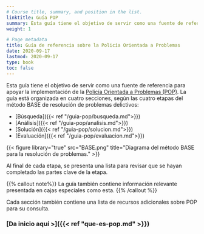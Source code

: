 ```yaml
---
# Course title, summary, and position in the list.
linktitle: Guía POP
summary: Esta guía tiene el objetivo de servir como una fuente de referencia para apoyar la implementación de la Policía Orientada a Problemas (POP).
weight: 1

# Page metadata
title: Guía de referencia sobre la Policía Orientada a Problemas
date: 2020-09-17
lastmod: 2020-09-17
type: book
toc: false
---
```


Esta guía tiene el objetivo de servir como una fuente de referencia para apoyar la implementación de la [Policía Orientada a Problemas (POP)](que-es-pop/). La guía está organizada en cuatro secciones, según las cuatro etapas del método BASE de resolución de problemas delictivos:

- [Búsqueda]({{< ref "/guia-pop/busqueda.md">}})
- [Análisis]({{< ref "/guia-pop/analisis.md">}})
- [Solución]({{< ref "/guia-pop/solucion.md">}})
- [Evaluación]({{< ref "/guia-pop/evaluacion.md">}})

{{< figure library="true" src="BASE.png" title="Diagrama del método BASE para la resolución de problemas." >}}

Al final de cada etapa, se presenta una lista para revisar que se hayan completado las partes clave de la etapa.

{{% callout note%}}
La guía también contiene información relevante presentada en cajas especiales como esta.
{{% /callout %}}

Cada sección también contiene una lista de recursos adicionales sobre POP para su consulta.

### [Da inicio aquí >]({{< ref "que-es-pop.md" >}})

